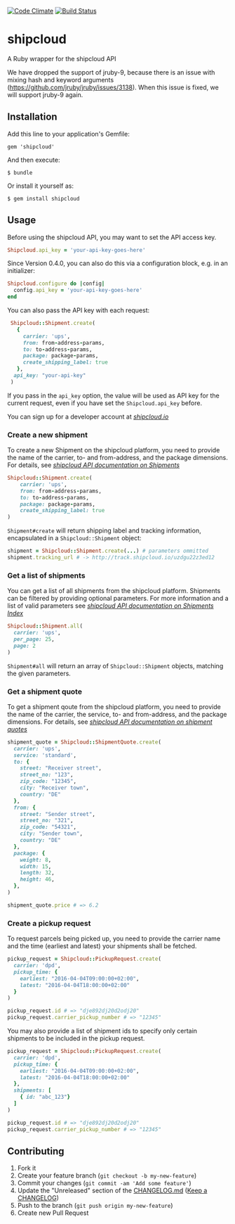 [![Code Climate](https://codeclimate.com/github/shipcloud/shipcloud-ruby.png)](https://codeclimate.com/github/shipcloud/shipcloud-ruby) [![Build Status](https://travis-ci.org/shipcloud/shipcloud-ruby.png?branch=master)](https://travis-ci.org/shipcloud/shipcloud-ruby)

# shipcloud

A Ruby wrapper for the shipcloud API

We have dropped the support of jruby-9, because there is an issue with mixing hash and keyword arguments (https://github.com/jruby/jruby/issues/3138). When this issue is fixed, we will support jruby-9 again.

## Installation

Add this line to your application's Gemfile:

    gem 'shipcloud'

And then execute:

    $ bundle

Or install it yourself as:

    $ gem install shipcloud

## Usage

Before using the shipcloud API, you may want to set the API access key.

```ruby
Shipcloud.api_key = 'your-api-key-goes-here'
```

Since Version 0.4.0, you can also do this via a configuration block, e.g. in an initializer:

```ruby
Shipcloud.configure do |config|
  config.api_key = 'your-api-key-goes-here'
end
```

You can also pass the API key with each request:
```ruby
 Shipcloud::Shipment.create(
   {
     carrier: 'ups',
     from: from-address-params,
     to: to-address-params,
     package: package-params,
     create_shipping_label: true
   },
  api_key: "your-api-key"
 )
```
If you pass in the ```api_key``` option, the value will be used as API key for the current request, even if you have set the ```Shipcloud.api_key``` before.

You can sign up for a developer account at *[shipcloud.io](http://www.shipcloud.io)*

### Create a new shipment

To create a new Shipment on the shipcloud platform, you need to provide the name of the carrier, to- and from-address, and the package dimensions.
For details, see *[shipcloud API documentation on Shipments](http://developers.shipcloud.io/reference/#shipments)*
```ruby
Shipcloud::Shipment.create(
    carrier: 'ups',
    from: from-address-params,
    to: to-address-params,
    package: package-params,
    create_shipping_label: true
)
```

`Shipment#create` will return shipping label and tracking information, encapsulated in a `Shipcloud::Shipment` object:

```ruby
shipment = Shipcloud::Shipment.create(...) # parameters ommitted
shipment.tracking_url # -> http://track.shipcloud.io/uzdgu22z3ed12
```

### Get a list of shipments

You can get a list of all shipments from the shipcloud platform. Shipments can be filtered by providing optional parameters. For more information and a list of valid parameters see *[shipcloud API documentation on Shipments Index](https://developers.shipcloud.io/reference/#getting-a-list-of-shipments)*

```ruby
Shipcloud::Shipment.all(
  carrier: 'ups',
  per_page: 25,
  page: 2
)
```

`Shipment#all` will return an array of `Shipcloud::Shipment` objects, matching the given parameters.

### Get a shipment quote

To get a shipment qoute from the shipcloud platform, you need to provide the name of the carrier, the service, to- and from-address, and the package dimensions.
For details, see *[shipcloud API documentation on shipment quotes](https://developers.shipcloud.io/reference/#shipment-quotes)*

```ruby
shipment_quote = Shipcloud::ShipmentQuote.create(
  carrier: 'ups',
  service: 'standard',
  to: {
    street: "Receiver street",
    street_no: "123",
    zip_code: "12345",
    city: "Receiver town",
    country: "DE"
  },
  from: {
    street: "Sender street",
    street_no: "321",
    zip_code: "54321",
    city: "Sender town",
    country: "DE"
  },
  package: {
    weight: 8,
    width: 15,
    length: 32,
    height: 46,
  },
)

shipment_quote.price # => 6.2
```

### Create a pickup request

To request parcels being picked up, you need to provide the carrier name and the time (earliest and latest) your shipments shall be fetched.

```ruby
pickup_request = Shipcloud::PickupRequest.create(
  carrier: 'dpd',
  pickup_time: {
    earliest: "2016-04-04T09:00:00+02:00",
    latest: "2016-04-04T18:00:00+02:00"
  }
)

pickup_request.id # => "dje892dj20d2odj20"
pickup_request.carrier_pickup_number # => "12345"
```

You may also provide a list of shipment ids to specify only certain shipments to be included in the pickup request.

```ruby
pickup_request = Shipcloud::PickupRequest.create(
  carrier: 'dpd',
  pickup_time: {
    earliest: "2016-04-04T09:00:00+02:00",
    latest: "2016-04-04T18:00:00+02:00"
  },
  shipments: [
    { id: "abc_123"}
  ]
)

pickup_request.id # => "dje892dj20d2odj20"
pickup_request.carrier_pickup_number # => "12345"
```



## Contributing

1. Fork it
2. Create your feature branch (`git checkout -b my-new-feature`)
3. Commit your changes (`git commit -am 'Add some feature'`)
4. Update the "Unreleased" section of the [CHANGELOG.md](CHANGELOG.md) ([Keep a CHANGELOG](http://keepachangelog.com/))
5. Push to the branch (`git push origin my-new-feature`)
6. Create new Pull Request
